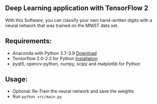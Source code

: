 ## Deep Learning application with TensorFlow 2

With this Software, you can classify your own hand-written digits with a neural network that was trained on the MNIST data set.

## Requirements:
  * Anaconda with Python 3.7-3.9 [Download](https://www.anaconda.com/download/)
  * Tensorflow 2.0-2.3 for Python [Installation](https://www.tensorflow.org/install/)
  * pyqt5, opencv-python, numpy, scipy and matplotlib for Python

## Usage:
  * Optional: Re-Train the neural network and save the weights
  * Run ```python src/main.py```

